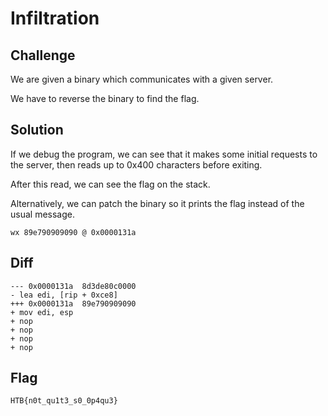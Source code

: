 # Infiltration

## Challenge

We are given a binary which communicates with a given server.

We have to reverse the binary to find the flag.

## Solution

If we debug the program, we can see that it makes some initial requests to the server, then reads up to 0x400 characters before exiting.

After this read, we can see the flag on the stack.

Alternatively, we can patch the binary so it prints the flag instead of the usual message.

`wx 89e790909090 @ 0x0000131a`

## Diff

```
--- 0x0000131a  8d3de80c0000
- lea edi, [rip + 0xce8]
+++ 0x0000131a  89e790909090
+ mov edi, esp
+ nop
+ nop
+ nop
+ nop
```

## Flag

`HTB{n0t_qu1t3_s0_0p4qu3}`
